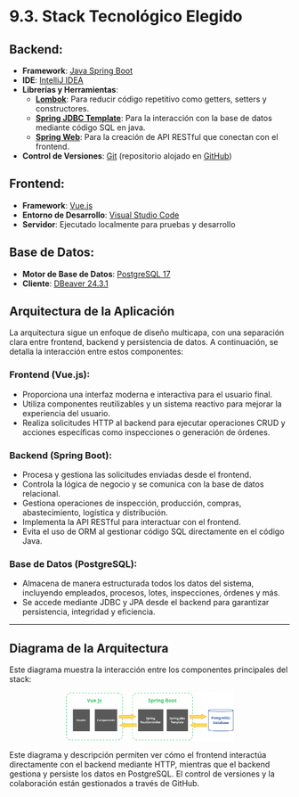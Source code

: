 # 9.3. Stack Tecnológico Elegido

## Backend:
- **Framework**: [Java Spring Boot](https://spring.io/projects/spring-boot)  
- **IDE**: [IntelliJ IDEA](https://www.jetbrains.com/idea/)  
- **Librerías y Herramientas**:  
  - [**Lombok**](https://projectlombok.org/): Para reducir código repetitivo como getters, setters y constructores.  
  - [**Spring JDBC Template**](https://spring.io/projects/spring-boot): Para la interacción con la base de datos mediante código SQL en java.
  - [**Spring Web**](https://spring.io/guides/gs/rest-service/): Para la creación de API RESTful que conectan con el frontend.  
- **Control de Versiones**: [Git](https://git-scm.com/) (repositorio alojado en [GitHub](https://github.com/))

## Frontend:
- **Framework**: [Vue.js](https://vuejs.org/)  
- **Entorno de Desarrollo**: [Visual Studio Code](https://code.visualstudio.com/)  
- **Servidor**: Ejecutado localmente para pruebas y desarrollo
  
## Base de Datos:
- **Motor de Base de Datos**: [PostgreSQL 17](https://www.postgresql.org/)  
- **Cliente**: [DBeaver 24.3.1](https://dbeaver.io/)

## Arquitectura de la Aplicación

La arquitectura sigue un enfoque de diseño multicapa, con una separación clara entre frontend, backend y persistencia de datos. A continuación, se detalla la interacción entre estos componentes:

### Frontend (Vue.js):
- Proporciona una interfaz moderna e interactiva para el usuario final.
- Utiliza componentes reutilizables y un sistema reactivo para mejorar la experiencia del usuario.
- Realiza solicitudes HTTP al backend para ejecutar operaciones CRUD y acciones específicas como inspecciones o generación de órdenes.

### Backend (Spring Boot):
- Procesa y gestiona las solicitudes enviadas desde el frontend.
- Controla la lógica de negocio y se comunica con la base de datos relacional.
- Gestiona operaciones de inspección, producción, compras, abastecimiento, logística y distribución.
- Implementa la API RESTful para interactuar con el frontend.
- Evita el uso de ORM al gestionar código SQL directamente en el código Java.

### Base de Datos (PostgreSQL):
- Almacena de manera estructurada todos los datos del sistema, incluyendo empleados, procesos, lotes, inspecciones, órdenes y más.
- Se accede mediante JDBC y JPA desde el backend para garantizar persistencia, integridad y eficiencia.

---

## Diagrama de la Arquitectura
Este diagrama muestra la interacción entre los componentes principales del stack:
<p align="center">
  <img src="../images/stack.png" alt="Arquitectura del Stack Tecnológico" width="60%">
</p>
Este diagrama y descripción permiten ver cómo el frontend interactúa directamente con el backend mediante HTTP, mientras que el backend gestiona y persiste los datos en PostgreSQL. El control de versiones y la colaboración están gestionados a través de GitHub.